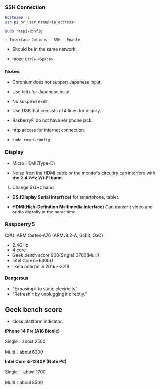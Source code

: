 ### SSH Connection
```bash
hostname -I 
ssh pi_or_user_name@<ip_address>
```
```bash
sudo raspi-config
```
`→ Interface Options → SSH → Enable`

* Should be in the same network.

* mozc `Ctrl`+ `<Space>`

### Notes

* Chronium does not support Japanese input.

* Use fcitx for Japanese input.

* No suspend exist.

* Use USB that consists of 4 lines for display.

* RasberryPi do not have ear phone jack.

* http access for internet connection.

* `sudo raspi-config`

### Display

* Micro HDMI(Type-D)

* Noise from the HDMI cable or the monitor’s circuitry can interfere with **the 2.4 GHz Wi-Fi band**.
1. Change 5 GHz band


* **DSI(Display Serial Interface)**
for smartphone, tablet.

* **HDMI(High-Definition Multimedia Interface)**
Can transmit video and audio digitally at the same time

### Raspberry 5

CPU: ARM Cortex-A76 (ARMv8.2-A, 64bit, OoO)
* 2.4GHz
* 4 core
* Geek bench score 
900(Single) 3700(Multi)
* Intel Core i5-6300U
* like a note pc in 2016〜2018



#### Dangerous

* "Exposing it to static electricity" 
* "Refresh it by unplugging it directly." 

## Geek bench score

* closs plattform indicator.

**iPhone 14 Pro (A16 Bionic)**

Single：about 2500

Multi：about 6300

**Intel Core i5-1240P (Note PC)**

Single： about 1700

Multi：about 8500



